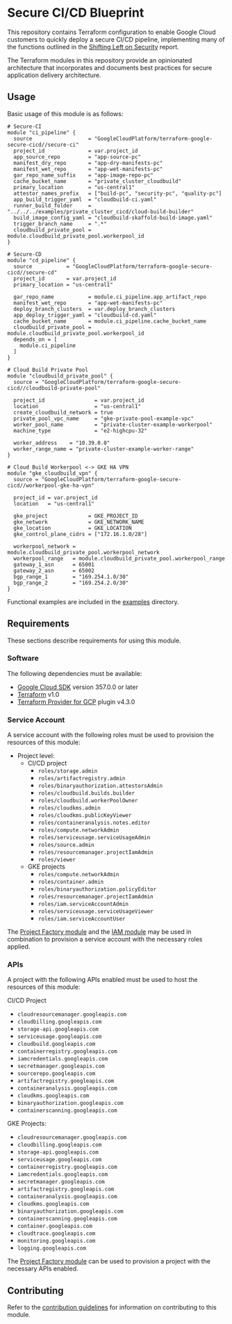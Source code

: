# Secure CI/CD Blueprint

This repository contains Terraform configuration to enable Google Cloud customers to quickly deploy a secure CI/CD pipeline, implementing many of the functions outlined in the [Shifting Left on Security](https://cloud.google.com/solutions/shifting-left-on-security) report.

The Terraform modules in this repository provide an opinionated architecture that incorporates and documents best practices for secure application delivery architecture.

## Usage

Basic usage of this module is as follows:

```hcl
# Secure-CI
module "ci_pipeline" {
  source                  = "GoogleCloudPlatform/terraform-google-secure-cicd//secure-ci"
  project_id              = var.project_id
  app_source_repo         = "app-source-pc"
  manifest_dry_repo       = "app-dry-manifests-pc"
  manifest_wet_repo       = "app-wet-manifests-pc"
  gar_repo_name_suffix    = "app-image-repo-pc"
  cache_bucket_name       = "private_cluster_cloudbuild"
  primary_location        = "us-central1"
  attestor_names_prefix   = ["build-pc", "security-pc", "quality-pc"]
  app_build_trigger_yaml  = "cloudbuild-ci.yaml"
  runner_build_folder     = "../../../examples/private_cluster_cicd/cloud-build-builder"
  build_image_config_yaml = "cloudbuild-skaffold-build-image.yaml"
  trigger_branch_name     = ".*"
  cloudbuild_private_pool = module.cloudbuild_private_pool.workerpool_id
}

# Secure-CD
module "cd_pipeline" {
  source           = "GoogleCloudPlatform/terraform-google-secure-cicd//secure-cd"
  project_id       = var.project_id
  primary_location = "us-central1"

  gar_repo_name           = module.ci_pipeline.app_artifact_repo
  manifest_wet_repo       = "app-wet-manifests-pc"
  deploy_branch_clusters  = var.deploy_branch_clusters
  app_deploy_trigger_yaml = "cloudbuild-cd.yaml"
  cache_bucket_name       = module.ci_pipeline.cache_bucket_name
  cloudbuild_private_pool = module.cloudbuild_private_pool.workerpool_id
  depends_on = [
    module.ci_pipeline
  ]
}

# Cloud Build Private Pool
module "cloudbuild_private_pool" {
  source = "GoogleCloudPlatform/terraform-google-secure-cicd//cloudbuild-private-pool"

  project_id                = var.project_id
  location                  = "us-central1"
  create_cloudbuild_network = true
  private_pool_vpc_name     = "gke-private-pool-example-vpc"
  worker_pool_name          = "private-cluster-example-workerpool"
  machine_type              = "e2-highcpu-32"

  worker_address    = "10.39.0.0"
  worker_range_name = "private-cluster-example-worker-range"
}

# Cloud Build Workerpool <-> GKE HA VPN
module "gke_cloudbuild_vpn" {
  source = "GoogleCloudPlatform/terraform-google-secure-cicd//workerpool-gke-ha-vpn"

  project_id = var.project_id
  location   = "us-central1"

  gke_project             = GKE_PROJECT_ID
  gke_network             = GKE_NETWORK_NAME
  gke_location            = GKE_LOCATION
  gke_control_plane_cidrs = ["172.16.1.0/28"]

  workerpool_network = module.cloudbuild_private_pool.workerpool_network
  workerpool_range   = module.cloudbuild_private_pool.workerpool_range
  gateway_1_asn      = 65001
  gateway_2_asn      = 65002
  bgp_range_1        = "169.254.1.0/30"
  bgp_range_2        = "169.254.2.0/30"
}
```

Functional examples are included in the
[examples](./examples/) directory.

<!-- BEGINNING OF PRE-COMMIT-TERRAFORM DOCS HOOK -->

<!-- END OF PRE-COMMIT-TERRAFORM DOCS HOOK -->

## Requirements

These sections describe requirements for using this module.

### Software

The following dependencies must be available:

- [Google Cloud SDK](https://cloud.google.com/sdk/install) version 357.0.0 or later
- [Terraform][terraform] v1.0
- [Terraform Provider for GCP][terraform-provider-gcp] plugin v4.3.0

### Service Account

A service account with the following roles must be used to provision
the resources of this module:

- Project level:
  - CI/CD project
      - `roles/storage.admin`
      - `roles/artifactregistry.admin`
      - `roles/binaryauthorization.attestorsAdmin`
      - `roles/cloudbuild.builds.builder`
      - `roles/cloudbuild.workerPoolOwner`
      - `roles/cloudkms.admin`
      - `roles/cloudkms.publicKeyViewer`
      - `roles/containeranalysis.notes.editor`
      - `roles/compute.networkAdmin`
      - `roles/serviceusage.serviceUsageAdmin`
      - `roles/source.admin`
      - `roles/resourcemanager.projectIamAdmin`
      - `roles/viewer`
  - GKE projects
      - `roles/compute.networkAdmin`
      - `roles/container.admin`
      - `roles/binaryauthorization.policyEditor`
      - `roles/resourcemanager.projectIamAdmin`
      - `roles/iam.serviceAccountAdmin`
      - `roles/serviceusage.serviceUsageViewer`
      - `roles/iam.serviceAccountUser`

The [Project Factory module][project-factory-module] and the
[IAM module][iam-module] may be used in combination to provision a
service account with the necessary roles applied.

### APIs

A project with the following APIs enabled must be used to host the
resources of this module:

CI/CD Project
- `cloudresourcemanager.googleapis.com`
- `cloudbilling.googleapis.com`
- `storage-api.googleapis.com`
- `serviceusage.googleapis.com`
- `cloudbuild.googleapis.com`
- `containerregistry.googleapis.com`
- `iamcredentials.googleapis.com`
- `secretmanager.googleapis.com`
- `sourcerepo.googleapis.com`
- `artifactregistry.googleapis.com`
- `containeranalysis.googleapis.com`
- `cloudkms.googleapis.com`
- `binaryauthorization.googleapis.com`
- `containerscanning.googleapis.com`

GKE Projects:
- `cloudresourcemanager.googleapis.com`
- `cloudbilling.googleapis.com`
- `storage-api.googleapis.com`
- `serviceusage.googleapis.com`
- `containerregistry.googleapis.com`
- `iamcredentials.googleapis.com`
- `secretmanager.googleapis.com`
- `artifactregistry.googleapis.com`
- `containeranalysis.googleapis.com`
- `cloudkms.googleapis.com`
- `binaryauthorization.googleapis.com`
- `containerscanning.googleapis.com`
- `container.googleapis.com`
- `cloudtrace.googleapis.com`
- `monitoring.googleapis.com`
- `logging.googleapis.com`

The [Project Factory module][project-factory-module] can be used to
provision a project with the necessary APIs enabled.

## Contributing

Refer to the [contribution guidelines](./CONTRIBUTING.md) for
information on contributing to this module.

[iam-module]: https://registry.terraform.io/modules/terraform-google-modules/iam/google
[project-factory-module]: https://registry.terraform.io/modules/terraform-google-modules/project-factory/google
[terraform-provider-gcp]: https://www.terraform.io/docs/providers/google/index.html
[terraform]: https://www.terraform.io/downloads.html
